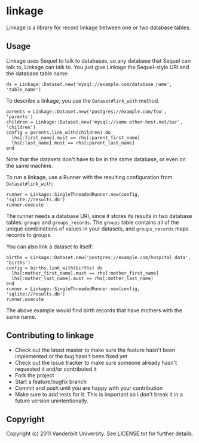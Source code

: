 # linkage

Linkage is a library for record linkage between one or two database tables.

## Usage

Linkage uses Sequel to talk to databases, so any database that Sequel can
talk to, Linkage can talk to. You just give Linkage the Sequel-style URI
and the database table name:

    ds = Linkage::Dataset.new('mysql://example.com/database_name', 'table_name')

To describe a linkage, you use the `Dataset#link_with` method.

    parents = Linkage::Dataset.new('postgres://example.com/foo', 'parents')
    children = Linkage::Dataset.new('mysql://some-other-host.net/bar', 'children')
    config = parents.link_with(children) do
      lhs[:first_name].must == rhs[:parent_first_name]
      lhs[:last_name].must == rhs[:parent_last_name]
    end

Note that the datasets don't have to be in the same database, or even on
the same machine.

To run a linkage, use a Runner with the resulting configuration from
`Dataset#link_with`:

    runner = Linkage::SingleThreadedRunner.new(config, 'sqlite://results.db')
    runner.execute

The runner needs a database URI, since it stores its results in two
database tables: `groups` and `groups_records`. The `groups` table contains
all of the unique combinations of values in your datasets, and
`groups_records` maps records to groups.

You can also link a dataset to itself:

    births = Linkage::Dataset.new('postgres://example.com/hospital_data', 'births')
    config = births.link_with(births) do
      lhs[:mother_first_name].must == rhs[:mother_first_name]
      lhs[:mother_last_name].must == rhs[:mother_last_name]
    end
    runner = Linkage::SingleThreadedRunner.new(config, 'sqlite://results.db')
    runner.execute

The above example would find birth records that have mothers with the same
name.

## Contributing to linkage

* Check out the latest master to make sure the feature hasn't been implemented or the bug hasn't been fixed yet
* Check out the issue tracker to make sure someone already hasn't requested it and/or contributed it
* Fork the project
* Start a feature/bugfix branch
* Commit and push until you are happy with your contribution
* Make sure to add tests for it. This is important so I don't break it in a future version unintentionally.

## Copyright

Copyright (c) 2011 Vanderbilt University. See LICENSE.txt for
further details.


